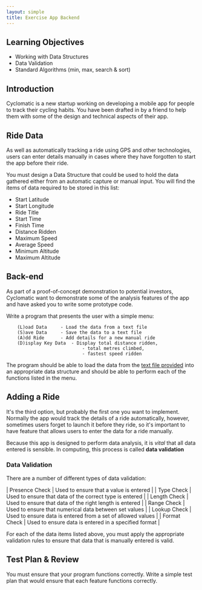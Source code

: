 ```yaml
---
layout: simple
title: Exercise App Backend
---
```


## Learning Objectives

* Working with Data Structures
* Data Validation
* Standard Algorithms (min, max, search & sort)

## Introduction

Cyclomatic is a new startup working on developing a mobile app for people to track their cycling habits. You have been drafted in by a friend to help them with some of the design and technical aspects of their app.

## Ride Data

As well as automatically tracking a ride using GPS and other technologies, users can enter details manually in cases where they have forgotten to start the app before their ride.

You must design a Data Structure that could be used to hold the data gathered either from an automatic capture or manual input. You will find the items of data required to be stored in this list:

* Start Latitude
* Start Longitude
* Ride Title
* Start Time
* Finish Time
* Distance Ridden
* Maximum Speed
* Average Speed
* Minimum Altitude
* Maximum Altitude

## Back-end

As part of a proof-of-concept demonstration to potential investors, Cyclomatic want to demonstrate some of the analysis features of the app and have asked you to write some prototype code.

Write a program that presents the user with a simple menu:

```
	(L)oad Data		- Load the data from a text file
	(S)ave Data		- Save the data to a text file
	(A)dd Ride		- Add details for a new manual ride
	(D)isplay Key Data	- Display total distance ridden, 
	                        - total metres climbed, 
                            - fastest speed ridden
```

The program should be able to load the data from the [text file provided](resources/Cycle_App_Data.txt) into an appropriate data structure and should be able to perform each of the functions listed in the menu.

## Adding a Ride

It's the third option, but probably the first one you want to implement. Normally the app would track the details of a ride automatically, however, sometimes users forget to launch it before they ride, so it's important to have feature that allows users to enter the data for a ride manually.

Because this app is designed to perform data analysis, it is *vital* that all data entered is sensible. In computing, this process is called **data validation**

### Data Validation

There are a number of different types of data validation:

| Presence Check | Used to ensure that a value is entered |
| Type Check     | Used to ensure that data of the correct type is entered |
| Length Check   | Used to ensure that data of the right length is entered |
| Range Check    | Used to ensure that numerical data between set values   |
| Lookup Check   | Used to ensure data is entered from a set of allowed values |
| Format Check   | Used to ensure data is entered in a specified format |

For each of the data items listed above, you must apply the appropriate validation rules to ensure that data that is manually entered is valid.


## Test Plan & Review

You must ensure that your program functions correctly. Write a simple test plan that would ensure that each feature functions correctly.
